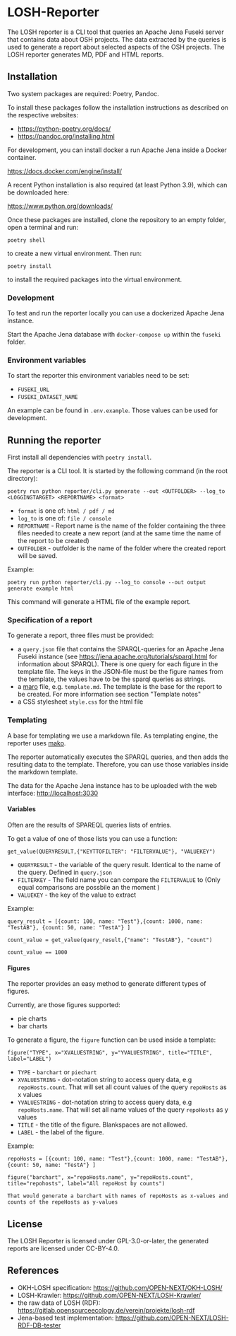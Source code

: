 # LOSH-Reporter

The LOSH reporter is a CLI tool
that queries an Apache Jena Fuseki server
that contains data about OSH projects.
The data extracted by the queries is used to generate a report
about selected aspects of the OSH projects.
The LOSH reporter generates MD, PDF and HTML reports.

## Installation

Two system packages are required: Poetry, Pandoc.

To install these packages follow the installation instructions
as described on the respective websites:

- <https://python-poetry.org/docs/>
- <https://pandoc.org/installing.html>

For development, you can install docker a run Apache Jena inside a Docker container.

<https://docs.docker.com/engine/install/>

A recent Python installation is also required (at least Python 3.9),
which can be downloaded here:

<https://www.python.org/downloads/>

Once these packages are installed,
clone the repository to an empty folder,
open a terminal and run:

```
poetry shell
```

to create a new virtual environment. Then run:

```
poetry install
```

to install the required packages into the virtual environment.

### Development

To test and run the reporter locally
you can use a dockerized Apache Jena instance.

Start the Apache Jena database with `docker-compose up` within the `fuseki` folder.

### Environment variables

To start the reporter this environment variables need to be set:

- `FUSEKI_URL`
- `FUSEKI_DATASET_NAME`

An example can be found in `.env.example`.
Those values can be used for development.

## Running the reporter

First install all dependencies with `poetry install`.

The reporter is a CLI tool. It is started by the following command (in the root directory):

```
poetry run python reporter/cli.py generate --out <OUTFOLDER> --log_to <LOGGINGTARGET> <REPORTNAME> <format>
```

- `format` is one of: `html / pdf / md`
- `log_to` is one of: `file / console`
- `REPORTNAME` - Report name is the name of the folder containing the three files
  needed to create a new report
  (and at the same time the name of the report to be created)
- `OUTFOLDER` - outfolder is the name of the folder
  where the created report will be saved.

Example:

```
poetry run python reporter/cli.py --log_to console --out output generate example html
```

This command will generate a HTML file of the example report.

### Specification of a report

To generate a report, three files must be provided:

- a `query.json` file that contains the SPARQL-queries
  for an Apache Jena Fuseki instance
  (see <https://jena.apache.org/tutorials/sparql.html> for information about SPARQL).
  There is one query for each figure in the template file.
  The keys in the JSON-file must be the figure names from the template,
  the values have to be the sparql queries as strings.
- a [maro](https://www.makotemplates.org/) file, e.g. `template.md`.
  The template is the base for the report to be created.
  For more information see section "Template notes"
- a CSS stylesheet `style.css` for the html file

### Templating

A base for templating we use a markdown file.
As templating engine,
the reporter uses [mako](https://www.makotemplates.org/).

The reporter automatically executes the SPARQL queries,
and then adds the resulting data to the template.
Therefore, you can use those variables inside the markdown template.

The data for the Apache Jena instance
has to be uploaded with the web interface:
<http://localhost:3030>

#### Variables

Often are the results of SPAREQL queries lists of entries.

To get a value of one of those lists you can use a function:

```
get_value(QUERYRESULT,{"KEYTTOFILTER": "FILTERVALUE"}, "VALUEKEY")

```

- `QUERYRESULT` - the variable of the query result.
  Identical to the name of the query.
  Defined in `query.json`
- `FILTERKEY` - The field name you can compare the `FILTERVALUE` to
  (Only equal comparisons are possbile an the moment )
- `VALUEKEY` - the key of the value to extract

Example:

```
query_result = [{count: 100, name: "Test"},{count: 1000, name: "TestAB"}, {count: 50, name: "TestA"} ]

count_value = get_value(query_result,{"name": "TestAB"}, "count")

count_value == 1000
```

#### Figures

The reporter provides an easy method to generate different types of figures.

Currently, are those figures supported:

- pie charts
- bar charts

To generate a figure, the `figure` function can be used inside a template:

```
figure("TYPE", x="XVALUESTRING", y="YVALUESTRING", title="TITLE", label="LABEL")
```

- `TYPE` - `barchart` or `piechart`
- `XVALUESTRING` - dot-notation string to access query data,
  e.g `repoHosts.count`.
  That will set all count values of the query `repoHosts` as x values
- `YVALUESTRING` - dot-notation string to access query data,
  e.g `repoHosts.name`.
  That will set all name values of the query `repoHosts` as y values
- `TITLE` - the title of the figure. Blankspaces are not allowed.
- `LABEL` - the label of the figure.

Example:

```
repoHosts = [{count: 100, name: "Test"},{count: 1000, name: "TestAB"}, {count: 50, name: "TestA"} ]

figure("barchart", x="repoHosts.name", y="repoHosts.count", title="repohosts", label="All repoHost by counts")

That would generate a barchart with names of repoHosts as x-values and counts of the repeHosts as y-values
```

## License

The LOSH Reporter is licensed under GPL-3.0-or-later,
the generated reports are licensed under CC-BY-4.0.

## References

- OKH-LOSH specification: <https://github.com/OPEN-NEXT/OKH-LOSH/>
- LOSH-Krawler: <https://github.com/OPEN-NEXT/LOSH-Krawler/>
- the raw data of LOSH (RDF): <https://gitlab.opensourceecology.de/verein/projekte/losh-rdf>
- Jena-based test implementation: <https://github.com/OPEN-NEXT/LOSH-RDF-DB-tester>
